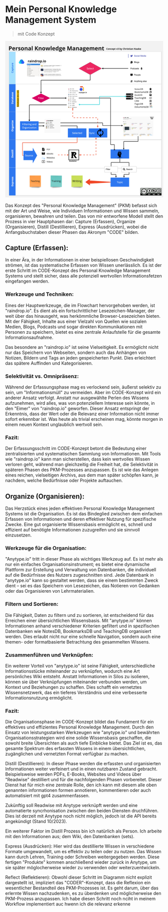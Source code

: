 # Mein Personal Knowledge Management System
> mit Code Konzept

![2023_PKM-V3](/articles/2023_Anytype/2023_Mein-PKM_mit-CODE/2023-10-19_PKM-Haake-v3.jpg)

Das Konzept des "Personal Knowledge Management" (PKM) befasst sich mit der Art und Weise, wie Individuen Informationen und Wissen sammeln, organisieren, bewahren und teilen. Das von mir entworfene Modell stellt den Prozess in vier Hauptphasen dar: Capture (Erfassen), Organize (Organisieren), Distill (Destillieren), Express (Ausdrücken), wobei die Anfangsbuchstaben dieser Phasen das Akronym "CODE" bilden.

## Capture (Erfassen):
In einer Ära, in der Informationen in einer beispiellosen Geschwindigkeit strömen, ist das systematische Erfassen von Wissen unerlässlich. Es ist der erste Schritt im CODE-Konzept des Personal Knowledge Management Systems und stellt sicher, dass alle potenziell wertvollen Informationsfetzen eingefangen werden.

### Werkzeuge und Techniken:
Eines der Hauptwerkzeuge, die im Flowchart hervorgehoben werden, ist "raindrop.io". Es dient als ein fortschrittlicher Lesezeichen-Manager, der weit über das hinausgeht, was herkömmliche Browser-Lesezeichen bieten. Mit der Fähigkeit, Inhalte aus einer Vielzahl von Quellen wie sozialen Medien, Blogs, Podcasts und sogar direkten Kommunikationen mit Personen zu speichern, bietet es eine zentrale Anlaufstelle für die gesamte Informationsaufnahme.

Das besondere an "raindrop.io" ist seine Vielseitigkeit. Es ermöglicht nicht nur das Speichern von Webseiten, sondern auch das Anhängen von Notizen, Bildern und Tags an jeden gespeicherten Punkt. Dies erleichtert das spätere Auffinden und Kategorisieren.

### Selektivität vs. Omnipräsenz:
Während der Erfassungsphase mag es verlockend sein, äußerst selektiv zu sein, um "Informationsmüll" zu vermeiden. Aber im CODE-Konzept wird ein anderer Ansatz verfolgt. Anstatt nur ausgewählte Perlen des Wissens aufzunehmen, wird alles, was von potenziellem Interesse sein könnte, in den "Eimer" von "raindrop.io" geworfen. Dieser Ansatz entspringt der Erkenntnis, dass der Wert oder die Relevanz einer Information nicht immer sofort erkennbar ist. Was heute als trivial erscheinen mag, könnte morgen in einem neuen Kontext unglaublich wertvoll sein.

### Fazit:
Der Erfassungsschritt im CODE-Konzept betont die Bedeutung einer zentralisierten und systematischen Sammlung von Informationen. Mit Tools wie "raindrop.io" kann man sicherstellen, dass kein wertvolles Wissen verloren geht, während man gleichzeitig die Freiheit hat, die Selektivität in späteren Phasen des PKM-Prozesses anzupassen. Es ist wie das Anlegen eines reichen, vielseitigen Archivs, aus dem man später schöpfen kann, je nachdem, welche Bedürfnisse oder Projekte auftauchen.

## Organize (Organisieren):
Das Herzstück eines jeden effektiven Personal Knowledge Management Systems ist die Organisation. Es ist das Bindeglied zwischen dem einfachen Erfassen von Informationen und deren effektiver Nutzung für spezifische Zwecke. Eine gut organisierte Wissensbasis ermöglicht es, schnell und effizient auf benötigte Informationen zuzugreifen und sie sinnvoll einzusetzen.

### Werkzeuge für die Organisation:
"Anytype.io" tritt in dieser Phase als wichtiges Werkzeug auf. Es ist mehr als nur ein einfaches Organisationsinstrument; es bietet eine dynamische Plattform zur Erstellung und Verwaltung von Datenbanken, die individuell auf die Bedürfnisse des Nutzers zugeschnitten sind. Jede Datenbank in "anytype.io" kann so gestaltet werden, dass sie einem bestimmten Zweck dient – sei es das Speichern von Lesezeichen, das Notieren von Gedanken oder das Organisieren von Lehrmaterialien.

### Filtern und Sortieren:
Die Fähigkeit, Daten zu filtern und zu sortieren, ist entscheidend für das Erreichen einer übersichtlichen Wissensbasis. Mit "anytype.io" können Informationen anhand verschiedener Kriterien gefiltert und in spezifischen Datenbanken wie NotesDB, BookmarksDB und TeachingDB organisiert werden. Dies erlaubt nicht nur eine schnelle Navigation, sondern auch eine themen- oder formatbasierte Betrachtung des gesammelten Wissens.

### Zusammenführen und Verknüpfen:
Ein weiterer Vorteil von "anytype.io" ist seine Fähigkeit, unterschiedliche Informationsstücke miteinander zu verknüpfen, wodurch eine Art persönliches Wiki entsteht. Anstatt Informationen in Silos zu isolieren, können sie über Verknüpfungen miteinander verbunden werden, um Kontext und Beziehungen zu schaffen. Dies schafft ein vernetztes Wissensnetzwerk, das ein tieferes Verständnis und eine verbesserte Informationsnutzung ermöglicht.

### Fazit:
Die Organisationsphase im CODE-Konzept bildet das Fundament für ein effektives und effizientes Personal Knowledge Management. Durch den Einsatz von leistungsstarken Werkzeugen wie "anytype.io" und bewährten Organisationsstrategien wird eine solide Wissensbasis geschaffen, die sowohl breite Übersichten als auch tiefe Einblicke bietet. Das Ziel ist es, das gesamte Spektrum des erfassten Wissens in einem übersichtlichen, zugänglichen und vernetzten Format verfügbar zu machen.

Distill (Destillieren):
In dieser Phase werden die erfassten und organisierten Informationen weiter verfeinert und in einen nutzbaren Zustand gebracht. Beispielsweise werden PDFs, E-Books, Websites und Videos über "Readwise" destilliert und für die nachfolgenden Phasen vorbereitet. Dieser Dienst hat für mich eine zentrale Rolle, den ich kann mit diesem alle oben genannten informationen formen annotieren, kommentieren oder auch automatisiert mit gpt4 zusammenfassen. 

Zukünftig soll Readwise mit Anytype verknüpft werden und eine automatierte syncrhonisation zwischen den beiden Diensten druchführen. Dies ist derzeit mit Anytype noch nicht möglich, jedoch ist die API bereits angekündigt (Stand 10/2023).

Ein weiterer Faktor im Distill Prozess bin ich natürlich als Person. Ich arbeite mit den Informationen aus; dem Wiki, den Datenbanken (sets). 

Express (Ausdrücken):
Hier wird das destillierte Wissen in verschiedene Formate umgewandelt, um es effektiv zu teilen oder zu nutzen. Das Wissen kann durch Lehren, Training oder Schreiben weitergegeben werden. Diese fertigen "Produkte" kommen anschließend wieder zurück in Anytype, um sie später möglocherweise wieder zu verwenden oder weiterzuentwickeln. 

Reflect (Reflektieren):
Obwohl dieser Schritt im Diagramm nicht explizit dargestellt ist, impliziert das "CODER"-Konzept, dass die Reflexion ein wesentlicher Bestandteil des PKM-Prozesses ist. Es geht darum, über das erlernte Wissen nachzudenken, es zu überdenken und möglicherweise den PKM-Prozess anzupassen.
Ich habe diesen Schritt noch nciht in meinem Workflow implementiert auc hwenn ich die relevanz erkenne 


